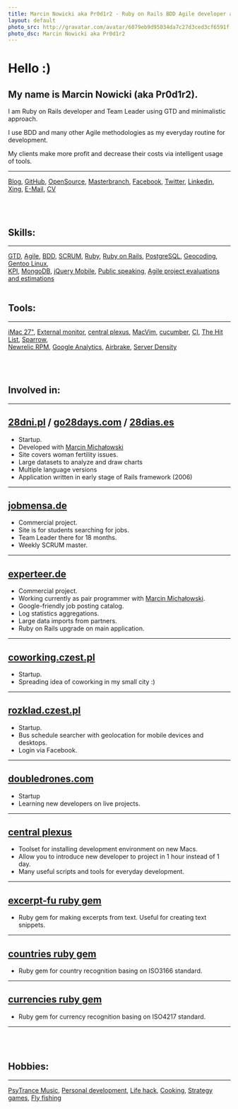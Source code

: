 ```yaml
---
title: Marcin Nowicki aka Pr0d1r2 - Ruby on Rails BDD Agile developer and Team Leader using GTD and minimalistic approach
layout: default
photo_src: http://gravatar.com/avatar/6079eb9d95034da7c27d3ced3cf6591f.png?r=PG
photo_dsc: Marcin Nowicki aka Pr0d1r2
---
```


# Hello :)

## My name is Marcin Nowicki (aka Pr0d1r2).

I am Ruby on Rails developer and Team Leader using GTD and minimalistic approach.

I use BDD and many other Agile methodologies as my everyday routine for development.

My clients make more profit and decrease their costs via intelligent usage of tools.

<hr>

[Blog](http://pr0d1r2.tumblr.com),
[GitHub](http://github.com/Pr0d1r2),
[OpenSource](https://github.com/doubledrones),
[Masterbranch](https://www.masterbranch.com/developer/marcin.nowicki),
[Facebook](http://facebook.com/pr0d1r2),
[Twitter](http://twitter.com/Pr0d1r2),
[Linkedin](http://www.linkedin.com/in/pr0d1r2),
[Xing](https://www.xing.com/profile/Marcin_Nowicki3),
[E-Mail](mailto:pr0d1r2@gmail.com),
[CV](/CV-Marcin_Nowicki-aka-Pr0d1r2-2010-11-29.pdf)

<br/>
<br/>

## Skills:

<hr>

[GTD](http://en.wikipedia.org/wiki/Getting_Things_Done),
[Agile](http://en.wikipedia.org/wiki/Agile_software_development),
[BDD](http://en.wikipedia.org/wiki/Behavior_Driven_Development),
[SCRUM](http://en.wikipedia.org/wiki/SCRUM),
[Ruby](http://www.ruby-lang.org/en/),
[Ruby on Rails](http://rubyonrails.org/),
[PostgreSQL](http://en.wikipedia.org/wiki/PostgreSQL),
[Geocoding](http://en.wikipedia.org/wiki/Geocoding),
[Gentoo Linux](http://www.gentoo.org/),
<br/>
[KPI](http://en.wikipedia.org/wiki/Key_performance_indicator),
[MongoDB](http://www.mongodb.org/),
[jQuery Mobile](http://jquerymobile.com/),
[Public speaking](http://en.wikipedia.org/wiki/Public_speaking),
[Agile project evaluations and estimations](http://pivotaltracker.com)
<br/>
<br/>

## Tools:

<hr>

[iMac 27"](http://www.apple.com/imac/),
[External monitor](http://support.dell.com/support/edocs/monitors/2005FPW/En/about.htm),
[central plexus](https://github.com/doubledrones/central_plexus),
[MacVim](http://code.google.com/p/macvim/),
[cucumber](http://cukes.info/),
[CI](http://en.wikipedia.org/wiki/Continuous_integration),
[The Hit List](http://www.potionfactory.com/thehitlist/),
[Sparrow](http://www.sparrowmailapp.com/),
<br/>
[Newrelic RPM](http://newrelic.com/),
[Google Analytics](http://en.wikipedia.org/wiki/Google_Analytics),
[Airbrake](http://airbrake.io/pages/home),
[Server Density](http://www.serverdensity.com/)

<br/>
<br/>

## Involved in: 

<hr>

## [28dni.pl](http://28dni.pl) / [go28days.com](http://go28days.com/) / [28dias.es](http://28dias.es/)

<ul>
  <li>Startup.</li>
  <li>Developed with <a href="http://marcinmichalowski.com/">Marcin Michałowski</a></li>
  <li>Site covers woman fertility issues.</li>
  <li>Large datasets to analyze and draw charts</li>
  <li>Multiple language versions</li>
  <li>Application written in early stage of Rails framework (2006)</li>
</ul>

<hr>

## [jobmensa.de](http://jobmensa.de)

<ul>
  <li>Commercial project.</li>
  <li>Site is for students searching for jobs.</li>
  <li>Team Leader there for 18 months.</li>
  <li>Weekly SCRUM master.</li>
</ul>

<hr>

## [experteer.de](http://experteer.de)

<ul>
  <li>Commercial project.</li>
  <li>Working currently as pair programmer with <a href="http://marcinmichalowski.com/">Marcin Michałowski</a>.</li>
  <li>Google-friendly job posting catalog.</li>
  <li>Log statistics aggregations.</li>
  <li>Large data imports from partners.</li>
  <li>Ruby on Rails upgrade on main application.</li>
</ul>

<hr>

## [coworking.czest.pl](http://coworking.czest.pl)

<ul>
  <li>Startup.</li>
  <li>Spreading idea of coworking in my small city :)</li>
</ul>

<hr>

## [rozklad.czest.pl](http://rozklad.czest.pl)

<ul>
  <li>Startup.</li>
  <li>Bus schedule searcher with geolocation for mobile devices and desktops.</li>
  <li>Login via Facebook.</li>
</ul>

<hr>

## [doubledrones.com](http://doubledrones.com)

<ul>
  <li>Startup</li>
  <li>Learning new developers on live projects.</li>
</ul>

<hr>

## [central plexus](https://github.com/doubledrones/central_plexus)

<ul>
  <li>Toolset for installing development environment on new Macs.</li>
  <li>Allow you to introduce new developer to project in 1 hour instead of 1 day.</li>
  <li>Many useful scripts and tools for everyday development.</li>
</ul>

<hr>

## [excerpt-fu ruby gem](http://github.com/experteer/excerpt-fu)

<ul>
  <li>Ruby gem for making excerpts from text. Useful for creating text snippets.</li>
</ul>

<hr>

## [countries ruby gem](https://github.com/hexorx/countries)

<ul>
  <li>Ruby gem for country recognition basing on ISO3166 standard.</li>
</ul>

<hr>

## [currencies ruby gem](https://github.com/hexorx/currencies)

<ul>
  <li>Ruby gem for currency recognition basing on ISO4217 standard.</li>
</ul>

<hr>

<br/>
<br/>

## Hobbies: 

<hr>

[PsyTrance Music](http://www.last.fm/user/pr0d1r2),
[Personal development](http://en.wikipedia.org/wiki/Personal_development),
[Life hack](http://en.wikipedia.org/wiki/Life_hack),
[Cooking](http://en.wikipedia.org/wiki/Cooking),
[Strategy games](http://en.wikipedia.org/wiki/Strategy_game),
[Fly fishing](http://en.wikipedia.org/wiki/Fly_fishing)

